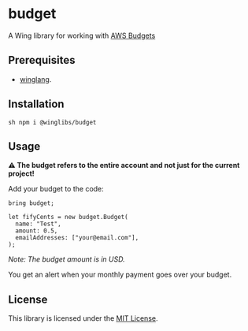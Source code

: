 # budget

A Wing library for working with [AWS Budgets](https://docs.aws.amazon.com/cost-management/latest/userguide/budgets-managing-costs.html)

## Prerequisites

* [winglang](https://winglang.io).

## Installation

`sh
npm i @winglibs/budget
`

## Usage

**⚠️ The budget refers to the entire account and not just for the current project!**

Add your budget to the code:

```
bring budget;

let fifyCents = new budget.Budget(
  name: "Test",
  amount: 0.5,
  emailAddresses: ["your@email.com"],
);
```

*Note: ​The budget amount is in USD.*

You get an alert when your monthly payment goes over your budget.

## License

This library is licensed under the [MIT License](./LICENSE).
